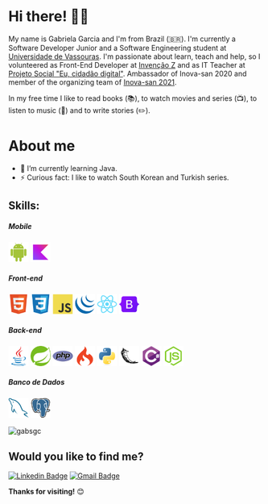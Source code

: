 # Hi there! 👋:blush:
 
My name is Gabriela Garcia and I'm from Brazil (:brazil:). I'm currently a Software Developer Junior and a Software Engineering student at [Universidade de Vassouras](https://www.universidadedevassouras.edu.br/). I'm passionate about learn, teach and help, so I volunteered as Front-End Developer at [Invenção Z](https://invencaoz.org/) and as IT Teacher at [Projeto Social "Eu, cidadão digital"](https://youtu.be/cHZM8axJFjU). Ambassador of Inova-san 2020 and member of the organizing team of [Inova-san 2021](https://www.inovasan.com.br/).

In my free time I like to read books (:books:), to watch movies and series (:tv:), to listen to music (:musical_note:) and to write stories (:pencil2:).

# About me 
- 🌱 I’m currently learning Java.
- ⚡ Curious fact: I like to watch South Korean and Turkish series.

 ## Skills:
 <h5>Mobile</h5>
<p align="left">
  <img src="https://github.com/devicons/devicon/blob/master/icons/android/android-original.svg" alt="Android" width="40" height="40">
  <img src="https://github.com/devicons/devicon/blob/master/icons/kotlin/kotlin-original.svg" alt="Kotlin" width="40" height="40">
</p>

<h5>Front-end </h5>
<p align="left">
  <img src="https://github.com/devicons/devicon/blob/master/icons/html5/html5-original.svg" alt="html5" width="40" height="40"/> 
  <img src="https://github.com/devicons/devicon/blob/master/icons/css3/css3-original.svg" alt="css3" width="40" height="40"/>
  <img src="https://github.com/devicons/devicon/blob/master/icons/javascript/javascript-original.svg" alt="javascript" width="40" height="40"/>
   <img src="https://github.com/devicons/devicon/blob/master/icons/jquery/jquery-original.svg" alt="jquery" width="40" height="40"/>
  <img src="https://github.com/devicons/devicon/blob/master/icons/react/react-original.svg" alt="React" width="40" height="40"/>
  <img src="https://github.com/devicons/devicon/blob/master/icons/bootstrap/bootstrap-original.svg" alt="Bootstrap" width="40" height="40"/>
</p>

<h5>Back-end </h5>
<p align="left">
  <img src="https://github.com/devicons/devicon/blob/master/icons/java/java-original.svg" alt="Java" width="40" height="40">
   <img src="https://github.com/devicons/devicon/blob/master/icons/spring/spring-original.svg" alt="Spring" width="40" height="40">
   <img src="https://github.com/devicons/devicon/blob/master/icons/php/php-original.svg" alt="PHP" width="40" height="40">
   <img src="https://github.com/devicons/devicon/blob/master/icons/codeigniter/codeigniter-plain.svg" alt="CodeIgniter" width="40" height="40">
   <img src="https://github.com/devicons/devicon/blob/master/icons/python/python-original.svg" alt="Python" width="40" height="40">
   <img src="https://github.com/devicons/devicon/blob/master/icons/flask/flask-original.svg" alt="Flask" width="40" height="40">
   <img src="https://github.com/devicons/devicon/blob/master/icons/csharp/csharp-original.svg" alt="C-Sharp" witdh="40" height="40">
   <img src="https://github.com/devicons/devicon/blob/master/icons/nodejs/nodejs-original.svg" alt="Node.js" width="40" height="40">
</p>

<h5>Banco de Dados </h5>
<p align="left">
  <img src="https://github.com/devicons/devicon/blob/master/icons/mysql/mysql-original.svg" alt="MySQL" width="40" height="40">
  <img src="https://github.com/devicons/devicon/blob/master/icons/postgresql/postgresql-original.svg" alt="Postgresql" width="40" height="40">
</p>

<img src="https://github-readme-stats.vercel.app/api/top-langs/?username=gabsgc&layout=compact&hide=html" alt="gabsgc" />

## Would you like to find me?
[![Linkedin Badge](https://img.shields.io/badge/-LinkedIn-blue?style=flat-square&logo=Linkedin&logoColor=white&link=https://www.linkedin.com/in/gabriela-garcia-abreu/)](https://www.linkedin.com/in/gabriela-garcia-abreu/)
[![Gmail Badge](https://img.shields.io/badge/-Gmail-c14438?style=flat-square&logo=Gmail&logoColor=white&link=mailto:gabriellagarccia@gmail.com)](mailto:gabriellagarccia@gmail.com) 
 
**Thanks for visiting!** :blush: 
<!--
**gabsgc/gabsgc** is a ✨ _special_ ✨ repository because its `README.md` (this file) appears on your GitHub profile.

Here are some ideas to get you started:

- 🔭 I’m currently working on ...
- 🌱 I’m currently learning ...
- 👯 I’m looking to collaborate on ...
- 🤔 I’m looking for help with ...
- 💬 Ask me about ...
- 📫 How to reach me: ...
- 😄 Pronouns: ...
- ⚡ Fun fact: ...
-->
